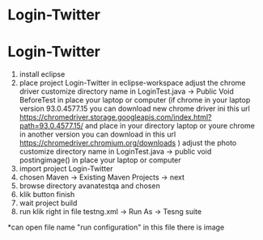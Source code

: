 # Login-Twitter
# Login-Twitter

1. install eclipse
2. place project Login-Twitter in eclipse-workspace
adjust the chrome driver customize directory name in LoginTest.java -> Public Void BeforeTest in place your laptop or computer (if chrome in your laptop version 93.0.4577.15 you can download new chrome driver  ini this url  https://chromedriver.storage.googleapis.com/index.html?path=93.0.4577.15/  and place in your directory laptop or youre chrome in another version you can download in this url https://chromedriver.chromium.org/downloads )
adjust the photo customize directory name in LoginTest.java -> public void postingimage() in place your laptop or computer
3. import project Login-Twitter
4. chosen Maven -> Existing Maven Projects -> next
5. browse directory avanatestqa and chosen
6. klik button finish
7. wait project build
8. run klik right in file testng.xml -> Run As -> Tesng suite


*can open file name "run configuration" in this file there is image
